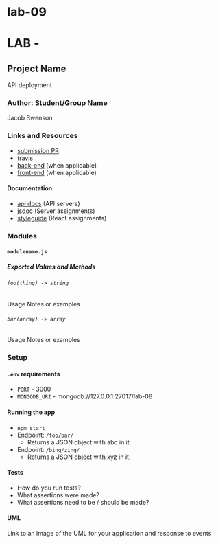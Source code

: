 # lab-09
# LAB - 

## Project Name
API deployment
### Author: Student/Group Name
Jacob Swenson
### Links and Resources
* [submission PR](https://github.com/DeltaVSwenson/lab-08/pull/2)
* [travis](https://travis-ci.com/DeltaVSwenson/lab-08/builds/129563063)
* [back-end](https://lab-09dv.herokuapp.com/api/v1/products) (when applicable)
* [front-end](http://xyz.com) (when applicable)

#### Documentation
* [api docs]() (API servers)
* [jsdoc](http://xyz.com) (Server assignments)
* [styleguide](http://xyz.com) (React assignments)

### Modules
#### `modulename.js`
##### Exported Values and Methods

###### `foo(thing) -> string`
Usage Notes or examples

###### `bar(array) -> array`
Usage Notes or examples

### Setup
#### `.env` requirements
* `PORT` - 3000
* `MONGODB_URI` - mongodb://127.0.0.1:27017/lab-08

#### Running the app
* `npm start`
* Endpoint: `/foo/bar/`
  * Returns a JSON object with abc in it.
* Endpoint: `/bing/zing/`
  * Returns a JSON object with xyz in it.
  
#### Tests
* How do you run tests?
* What assertions were made?
* What assertions need to be / should be made?

#### UML
Link to an image of the UML for your application and response to events
